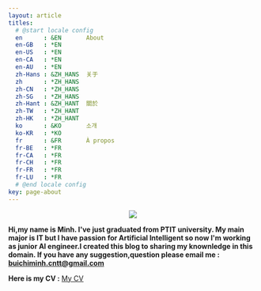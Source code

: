 ```yaml
---
layout: article
titles:
  # @start locale config
  en      : &EN       About
  en-GB   : *EN
  en-US   : *EN
  en-CA   : *EN
  en-AU   : *EN
  zh-Hans : &ZH_HANS  关于
  zh      : *ZH_HANS
  zh-CN   : *ZH_HANS
  zh-SG   : *ZH_HANS
  zh-Hant : &ZH_HANT  關於
  zh-TW   : *ZH_HANT
  zh-HK   : *ZH_HANT
  ko      : &KO       소개
  ko-KR   : *KO
  fr      : &FR       À propos
  fr-BE   : *FR
  fr-CA   : *FR
  fr-CH   : *FR
  fr-FR   : *FR
  fr-LU   : *FR
  # @end locale config
key: page-about
---
```


<p align='center'>
  <img src="https://raw.githubusercontent.com/buiminhptit/buiminhptit.github.io/master/me.png" />
</p>

**Hi,my name is Minh. I've just graduated from PTIT university. My main major is IT but I have passion for Artificial Intelligent so now I'm working as junior AI engineer.I created this blog to sharing my knownledge in this domain. If you have any suggestion,question please email me : [buichiminh.cntt@gmail.com](mailto:buichiminh.cntt@gmail.com)**

**Here is my CV :** <a href ="https://docs.google.com/viewer?url=https://raw.githubusercontent.com/buiminhptit/buiminhptit.github.io/master/cv.pdf">My CV</a>





